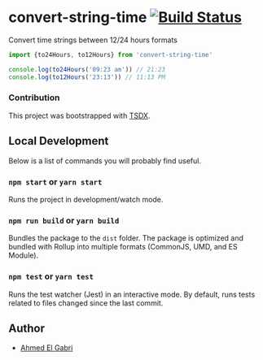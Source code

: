 # convert-string-time [![Build Status](https://travis-ci.com/ahmedelgabri/convert-string-time.svg?branch=master)](https://travis-ci.com/ahmedelgabri/convert-string-time)

Convert time strings between 12/24 hours formats

```ts
import {to24Hours, to12Hours} from 'convert-string-time'

console.log(to24Hours('09:23 am')) // 21:23
console.log(to12Hours('23:13')) // 11:13 PM
```

### Contribution

This project was bootstrapped with [TSDX](https://github.com/jaredpalmer/tsdx).

## Local Development

Below is a list of commands you will probably find useful.

### `npm start` or `yarn start`

Runs the project in development/watch mode.

### `npm run build` or `yarn build`

Bundles the package to the `dist` folder. The package is optimized and bundled
with Rollup into multiple formats (CommonJS, UMD, and ES Module).

### `npm test` or `yarn test`

Runs the test watcher (Jest) in an interactive mode. By default, runs tests
related to files changed since the last commit.

## Author

- [Ahmed El Gabri](https://twitter.com/ahmedelgabri)
